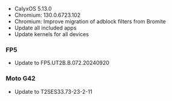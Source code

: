 * CalyxOS 5.13.0
* Chromium: 130.0.6723.102
* Chromium: Improve migration of adblock filters from Bromite
* Update all included apps
* Update kernels for all devices

### FP5
* Update to FP5.UT2B.B.072.20240920

### Moto G42
* Update to T2SES33.73-23-2-11
